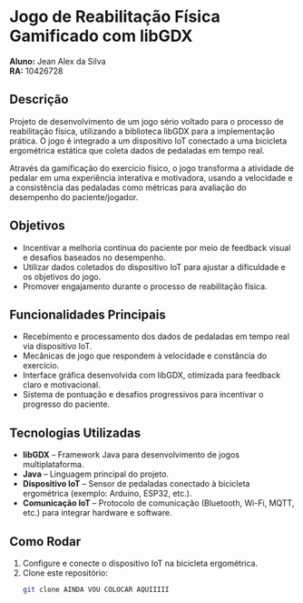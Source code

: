 # Jogo de Reabilitação Física Gamificado com libGDX

**Aluno:** Jean Alex da Silva  
**RA:** 10426728

## Descrição

Projeto de desenvolvimento de um jogo sério voltado para o processo de reabilitação física, utilizando a biblioteca libGDX para a implementação prática. O jogo é integrado a um dispositivo IoT conectado a uma bicicleta ergométrica estática que coleta dados de pedaladas em tempo real.

Através da gamificação do exercício físico, o jogo transforma a atividade de pedalar em uma experiência interativa e motivadora, usando a velocidade e a consistência das pedaladas como métricas para avaliação do desempenho do paciente/jogador.

## Objetivos

- Incentivar a melhoria contínua do paciente por meio de feedback visual e desafios baseados no desempenho.
- Utilizar dados coletados do dispositivo IoT para ajustar a dificuldade e os objetivos do jogo.
- Promover engajamento durante o processo de reabilitação física.

## Funcionalidades Principais

- Recebimento e processamento dos dados de pedaladas em tempo real via dispositivo IoT.
- Mecânicas de jogo que respondem à velocidade e constância do exercício.
- Interface gráfica desenvolvida com libGDX, otimizada para feedback claro e motivacional.
- Sistema de pontuação e desafios progressivos para incentivar o progresso do paciente.

## Tecnologias Utilizadas

- **libGDX** – Framework Java para desenvolvimento de jogos multiplataforma.
- **Java** – Linguagem principal do projeto.
- **Dispositivo IoT** – Sensor de pedaladas conectado à bicicleta ergométrica (exemplo: Arduino, ESP32, etc.).
- **Comunicação IoT** – Protocolo de comunicação (Bluetooth, Wi-Fi, MQTT, etc.) para integrar hardware e software.

## Como Rodar

1. Configure e conecte o dispositivo IoT na bicicleta ergométrica.
2. Clone este repositório:
   ```bash
   git clone AINDA VOU COLOCAR AQUIIIII
